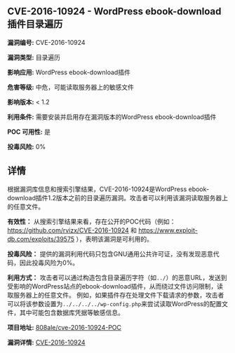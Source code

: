 ## CVE-2016-10924 - WordPress ebook-download插件目录遍历

**漏洞编号:** CVE-2016-10924

**漏洞类型:** 目录遍历

**影响应用:** WordPress ebook-download插件

**危害等级:** 中危，可能读取服务器上的敏感文件

**影响版本:** < 1.2

**利用条件:** 需要安装并启用存在漏洞版本的WordPress ebook-download插件

**POC 可用性:** 是

**投毒风险:** 0%

## 详情

根据漏洞库信息和搜索引擎结果，CVE-2016-10924是WordPress ebook-download插件1.2版本之前的目录遍历漏洞。攻击者可以利用该漏洞读取服务器上的任意文件。  

**有效性：**
从搜索引擎结果来看，存在公开的POC代码（例如：https://github.com/rvizx/CVE-2016-10924 和 https://www.exploit-db.com/exploits/39575 ），表明该漏洞是可利用的。

**投毒风险：**
提供的漏洞利用代码只包含GNU通用公共许可证，没有发现恶意代码，因此投毒风险为0%。

**利用方式：**
攻击者可以通过构造包含目录遍历字符（如`../`）的恶意URL，发送到受影响的WordPress站点的ebook-download插件，从而绕过文件访问限制，读取服务器上的任意文件。
例如，如果插件存在处理文件下载请求的参数，攻击者可以将该参数设置为`../../../../wp-config.php`来尝试读取WordPress的配置文件，其中可能包含数据库凭据等敏感信息。

**项目地址:** [808ale/cve-2016-10924-POC](https://github.com/808ale/cve-2016-10924-POC)

**漏洞详情:** [CVE-2016-10924](https://nvd.nist.gov/vuln/detail/CVE-2016-10924)